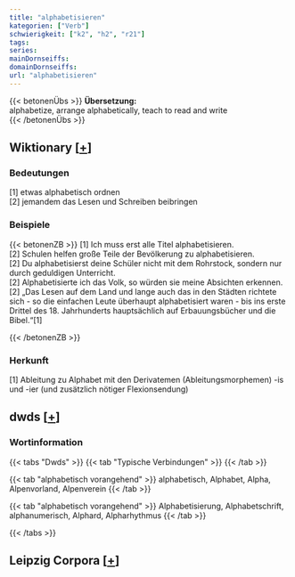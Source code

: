 ```yaml
---
title: "alphabetisieren"
kategorien: ["Verb"]
schwierigkeit: ["k2", "h2", "r21"]
tags:
series:
mainDornseiffs:
domainDornseiffs:
url: "alphabetisieren"
---
```


{{< betonenÜbs >}}
**Übersetzung:**  
alphabetize, arrange alphabetically, teach to read and write  
{{< /betonenÜbs >}}

## Wiktionary [[+](https://de.wiktionary.org/wiki/alphabetisieren)]

### Bedeutungen
[1] etwas alphabetisch ordnen  
[2] jemandem das Lesen und Schreiben beibringen  

### Beispiele
{{< betonenZB >}}
[1] Ich muss erst alle Titel alphabetisieren.  
[2] Schulen helfen große Teile der Bevölkerung zu alphabetisieren.  
[2] Du alphabetisierst deine Schüler nicht mit dem Rohrstock, sondern nur durch geduldigen Unterricht.  
[2] Alphabetisierte ich das Volk, so würden sie meine Absichten erkennen.  
[2] „Das Lesen auf dem Land und lange auch das in den Städten richtete sich - so die einfachen Leute überhaupt alphabetisiert waren - bis ins erste Drittel des 18. Jahrhunderts hauptsächlich auf Erbauungsbücher und die Bibel.“[1]  

{{< /betonenZB >}}
### Herkunft
[1] Ableitung zu Alphabet mit den Derivatemen (Ableitungsmorphemen) -is und -ier (und zusätzlich nötiger Flexionsendung)  



## dwds [[+](https://www.dwds.de/wb/alphabetisieren)]

### Wortinformation
{{< tabs "Dwds" >}}
{{< tab "Typische Verbindungen" >}}
{{< /tab >}}

{{< tab "alphabetisch vorangehend" >}}
alphabetisch, Alphabet, Alpha, Alpenvorland, Alpenverein
{{< /tab >}}

{{< tab "alphabetisch vorangehend" >}}
Alphabetisierung, Alphabetschrift, alphanumerisch, Alphard, Alpharhythmus
{{< /tab >}}

{{< /tabs >}}

## Leipzig Corpora [[+](https://corpora.uni-leipzig.de/en/res?word=alphabetisieren&corpusId=deu_newscrawl-public_2018)]

